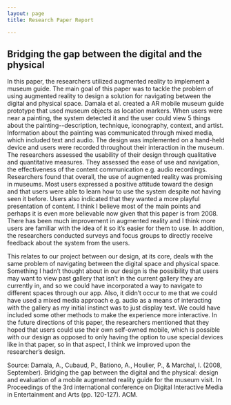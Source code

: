 ```yaml
---
layout: page
title: Research Paper Report

---
```



## Bridging the gap between the digital and the physical

In this paper, the researchers utilized augmented reality to implement a museum guide. The main goal of this paper was to tackle the problem of using augmented reality to design a solution for navigating between the digital and physical space. Damala et al. created a AR mobile museum guide prototype that used museum objects as location markers. When users were near a painting, the system detected it and the user could view 5 things about the painting--description, technique, iconography, context, and artist. Information about the painting was communicated through mixed media, which included text and audio. The design was implemented on a hand-held device and users were recorded throughout their interaction in the museum. The researchers assessed the usability of their design through qualitative and quantitative measures. They assessed the ease of use and navigation, the effectiveness of the content communication e.g. audio recordings. Researchers found that overall, the use of augmented reality was promising in museums. Most users expressed a positive attitude toward the design and that users were able to learn how to use the system despite not having seen it before. Users also indicated that they wanted a more playful presentation of content. I think I believe most of the main points and perhaps it is even more believable now given that this paper is from 2008. There has been much improvement in augmented reality and I think more users are familiar with the idea of it so it’s easier for them to use. In addition, the researchers conducted surveys and focus groups to directly receive feedback about the system from the users.

This relates to our project between our design, at its core, deals with the same problem of navigating between the digital space and physical space. Something I hadn’t thought about in our design is the possibility that users may want to view past gallery that isn’t in the current gallery they are currently in, and so we could have incorporated a way to navigate to different spaces through our app. Also, it didn’t occur to me that we could have used a mixed media approach e.g. audio as a means of interacting with the gallery as my initial instinct was to just display text. We could have included some other methods to make the experience more interactive. In the future directions of this paper, the researchers mentioned that they hoped that users could use their own self-owned mobile, which is possible with our design as opposed to only having the option to use special devices like in that paper, so in that aspect, I think we improved upon the researcher’s design.


Source: Damala, A., Cubaud, P., Bationo, A., Houlier, P., & Marchal, I. (2008, September). Bridging the gap between the digital and the physical: design and evaluation of a mobile augmented reality guide for the museum visit. In Proceedings of the 3rd international conference on Digital Interactive Media in Entertainment and Arts (pp. 120-127). ACM.
